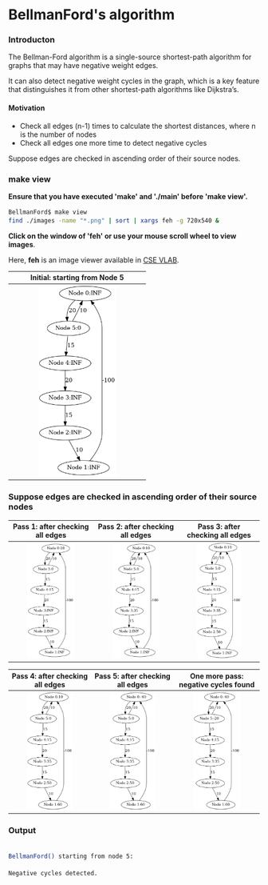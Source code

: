 # BellmanFord's algorithm


### Introducton

The Bellman-Ford algorithm is a single-source shortest-path algorithm for graphs that may have negative weight edges. 

It can also detect negative weight cycles in the graph, which is a key feature that distinguishes it from other shortest-path algorithms like Dijkstra’s.

#### Motivation
- Check all edges (n-1) times to calculate the shortest distances, where n is the number of nodes
- Check all edges one more time to detect negative cycles

Suppose edges are checked in ascending order of their source nodes.

### make view

**Ensure that you have executed 'make' and './main' before 'make view'.**


```sh
BellmanFord$ make view
find ./images -name "*.png" | sort | xargs feh -g 720x540 &
```

**Click on the window of 'feh' or use your mouse scroll wheel to view images**.

Here, **feh** is an image viewer available in [CSE VLAB](https://vlabgateway.cse.unsw.edu.au/).


| Initial: starting from Node 5 | 
|:-------------:|
| <img src="images/BellmanFord_0000.png" width="60%" height="60%"> |  

### Suppose edges are checked in ascending order of their source nodes

| Pass 1: after checking all edges | Pass 2: after checking all edges | Pass 3: after checking all edges |
|:-------------:|:-------------:|:-------------:|
| <img src="images/BellmanFord_0001.png" width="60%" height="60%"> |  <img src="images/BellmanFord_0002.png" width="60%" height="60%"> |  <img src="images/BellmanFord_0003.png" width="60%" height="60%"> |


| Pass 4: after checking all edges | Pass 5: after checking all edges | One more pass: negative cycles found | 
|:-------------:|:-------------:|:-------------:|
| <img src="images/BellmanFord_0004.png" width="60%" height="60%"> |  <img src="images/BellmanFord_0005.png" width="60%" height="60%"> | <img src="images/BellmanFord_0006.png" width="60%" height="60%"> | 



### Output

```sh

BellmanFord() starting from node 5:

Negative cycles detected.

```

